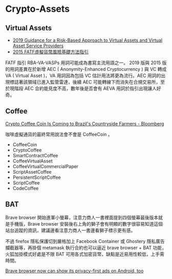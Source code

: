 # Crypto-Assets

## Virtual Assets

- [ 2019 Guidance for a Risk-Based Approach to Virtual Assets and Virtual Asset Service Providers](https://www.fatf-gafi.org/publications/fatfrecommendations/documents/guidance-rba-virtual-assets.html)
- [ 2015 FATF虛擬貨幣風險基礎方法指引](https://www.amlo.moj.gov.tw/1461/1469/1473/3069/post)

FATF 指引 RBA-VA-VASPs 用詞可能成為書寫主流用語之一。 2019 版與 2015 版的用詞差異在於新增 AEC ( Anonymity-Enhanced Cryptocurrency ) 與 VC 轉成 VA ( Virtual Asset )，VA 用詞因為包括 VC 估計用法將更為流行。AEC 用詞的出現標誌著該領域已進入監管雷達，後續 AEC 可能轉線下而消失在合規交易所，至於現階段 AEC 合約能見度不高，數年後是否會有 AEVA 用詞於指引出現讓人好奇。

## Coffee 

[Crypto Coffee Coin Is Coming to Brazil's Countryside Farmers - Bloomberg](https://www.bloomberg.com/news/articles/2019-07-10/crypto-coffee-coin-is-coming-to-brazil-s-countryside-farmers)

咖啡虛擬通貨的最終常用說法會不會是 CoffeeCoin 。

- CoffeeCoin
- CryptoCoffee
- SmartContractCoffee
- CoffeeVirtualAsset
- CoffeeVirtualCommercialPaper
- ScriptAssetCoffee
- PersistentScriptCoffee
- ScriptCoffee
- CodeCoffee

## BAT

Brave browser 開始進軍小螢幕，注意力商人一書裡面提到四個螢幕最後版本就是手機版，Brave browser 安裝後右上角的獅子會有明顯的數字很容易知道這個站台追蹤的資訊，建議邊看注意力商人一書邊看獅子標示更有感。

不過 firefox 隱私保護切到嚴格加上 Facebook Container 或 Ghostery 隱私廣告攔截器等，再掛個 metamask 執行合約也可以逼近 brave browser + BAT 功能，火狐加掛模式好處是不限 BAT 可用各式加密貨幣，缺點是近易用性較低，上手需時間。

[Brave browser now can show its privacy-first ads on Android, too](https://www.cnet.com/news/brave-browser-now-can-show-its-privacy-first-ads-on-android-too/)

